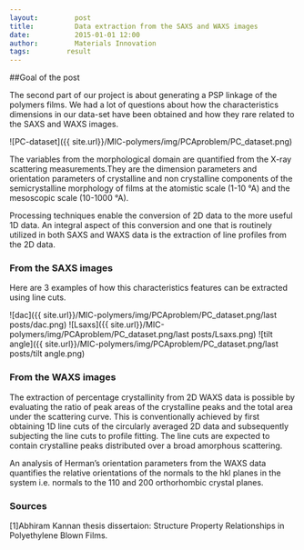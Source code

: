 ```yaml
---
layout:     	post
title:      	Data extraction from the SAXS and WAXS images
date:       	2015-01-01 12:00
author:     	Materials Innovation
tags:         result
---
```


##Goal of the post

The second part of our project is about generating a PSP linkage of the polymers films. We had a lot of questions about how the characteristics dimensions in our data-set have been obtained and how they rare related to the SAXS and WAXS images.

![PC-dataset]({{ site.url}}/MIC-polymers/img/PCAproblem/PC_dataset.png)

The variables from the morphological domain are quantified from the X-ray scattering measurements.They are  the dimension parameters and orientation parameters of crystalline and non crystalline
components of the semicrystalline morphology of films at the atomistic scale (1-10 °A)
and the mesoscopic scale (10-1000 °A).

Processing techniques enable the conversion of 2D data to the more useful 1D data. An integral aspect of this conversion and one that is routinely utilized in both SAXS and WAXS data is the extraction of line profiles
from the 2D data.

### From the SAXS images 

Here are 3 examples of how this characteristics features can be extracted using line cuts. 

![dac]({{ site.url}}/MIC-polymers/img/PCAproblem/PC_dataset.png/last posts/dac.png) ![Lsaxs]({{ site.url}}/MIC-polymers/img/PCAproblem/PC_dataset.png/last posts/Lsaxs.png) ![tilt angle]({{ site.url}}/MIC-polymers/img/PCAproblem/PC_dataset.png/last posts/tilt angle.png) 

### From the WAXS images 

The extraction of percentage crystallinity from 2D WAXS data is possible by evaluating the
ratio of peak areas of the crystalline peaks and the total area under the scattering curve.
This is conventionally achieved by first obtaining 1D line cuts of the circularly averaged 2D
data and subsequently subjecting the line cuts to profile fitting. The line cuts are expected
to contain crystalline peaks distributed over a broad amorphous scattering.

An analysis of Herman’s orientation parameters from the WAXS data quantifies the relative
orientations of the normals to the hkl planes in the system i.e. normals to the 110 and 200
orthorhombic crystal planes.

### Sources

[1]Abhiram Kannan thesis dissertaion: Structure Property Relationships in Polyethylene Blown Films.